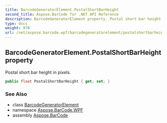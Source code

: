 ```yaml
---
title: BarcodeGeneratorElement.PostalShortBarHeight
second_title: Aspose.BarCode for .NET API Reference
description: BarcodeGeneratorElement property. Postal short bar height in pixels
type: docs
weight: 970
url: /net/aspose.barcode.wpf/barcodegeneratorelement/postalshortbarheight/
---
```

## BarcodeGeneratorElement.PostalShortBarHeight property

Postal short bar height in pixels.

```csharp
public float PostalShortBarHeight { get; set; }
```

### See Also

* class [BarcodeGeneratorElement](../)
* namespace [Aspose.BarCode.WPF](../../barcodegeneratorelement/)
* assembly [Aspose.BarCode](../../../)


